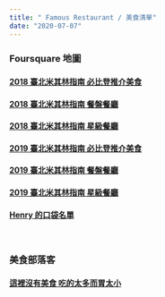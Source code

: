 ```yaml
---
title: " Famous Restaurant / 美食清單"
date: "2020-07-07"
---
```


### Foursquare 地圖

#### [2018 臺北米其林指南 必比登推介美食](https://pt.foursquare.com/irvinfly/list/%E8%87%BA%E5%8C%97%E7%B1%B3%E5%85%B6%E6%9E%97%E6%8C%87%E5%8D%97%E5%BF%85%E6%AF%94%E7%99%BB%E6%8E%A8%E4%BB%8B%E7%BE%8E%E9%A3%9F-taipei-michelin--bib-gourmand)

#### [2018 臺北米其林指南 餐盤餐廳](https://pt.foursquare.com/irvinfly/list/%E8%87%BA%E5%8C%97%E7%B1%B3%E5%85%B6%E6%9E%97%E6%8C%87%E5%8D%97-2018-%E9%A4%90%E7%9B%A4%E9%A4%90%E5%BB%B3-michelin-guide-taipei)

#### [2018 臺北米其林指南 星級餐廳](https://foursquare.com/irvinfly/list/%E8%87%BA%E5%8C%97%E7%B1%B3%E5%85%B6%E6%9E%97%E6%8C%87%E5%8D%97-2018-%E6%98%9F%E7%B4%9A%E9%A4%90%E5%BB%B3-michelin-guide-taipei)

#### [2019 臺北米其林指南 必比登推介美食](https://foursquare.com/user/588609929/list/%E7%B1%B3%E5%85%B6%E6%9E%97%E6%8C%87%E5%8D%97-2019-%E5%BF%85%E6%AF%94%E7%99%BB%E9%A4%90%E5%BB%B3)

#### [2019 臺北米其林指南 餐盤餐廳](https://foursquare.com/user/588609929/list/%E7%B1%B3%E5%85%B6%E6%9E%97%E6%8C%87%E5%8D%97-2019-%E9%A4%90%E7%9B%A4%E9%A4%90%E5%BB%B3)

#### [2019 臺北米其林指南 星級餐廳](https://foursquare.com/user/588609929/list/%E7%B1%B3%E5%85%B6%E6%9E%97%E6%8C%87%E5%8D%97-2019-%E6%98%9F%E7%B4%9A%E9%A4%90%E5%BB%B3)

#### [Henry 的口袋名單](https://pt.foursquare.com/huangiyang/list/%E5%8F%A3%E8%A2%8B%E5%90%8D%E5%96%AE)

</br>

### 美食部落客

#### [這裡沒有美食 吃的太多而胃太小](http://caocaoluveat.net/)

